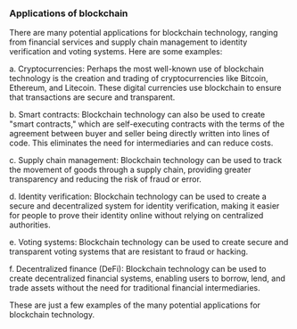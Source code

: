 ### Applications of blockchain

There are many potential applications for blockchain technology, ranging from financial services and supply chain management to identity verification and voting systems. Here are some examples:

a. Cryptocurrencies: Perhaps the most well-known use of blockchain technology is the creation and trading of cryptocurrencies like Bitcoin, Ethereum, and Litecoin. These digital currencies use blockchain to ensure that transactions are secure and transparent.

b. Smart contracts: Blockchain technology can also be used to create "smart contracts," which are self-executing contracts with the terms of the agreement between buyer and seller being directly written into lines of code. This eliminates the need for intermediaries and can reduce costs.

c. Supply chain management: Blockchain technology can be used to track the movement of goods through a supply chain, providing greater transparency and reducing the risk of fraud or error.

d. Identity verification: Blockchain technology can be used to create a secure and decentralized system for identity verification, making it easier for people to prove their identity online without relying on centralized authorities.

e. Voting systems: Blockchain technology can be used to create secure and transparent voting systems that are resistant to fraud or hacking.

f. Decentralized finance (DeFi): Blockchain technology can be used to create decentralized financial systems, enabling users to borrow, lend, and trade assets without the need for traditional financial intermediaries.

These are just a few examples of the many potential applications for blockchain technology.
